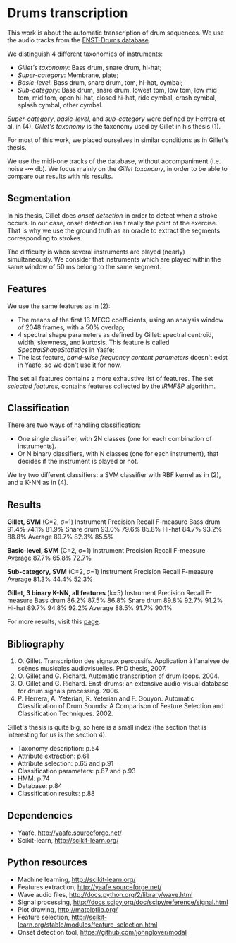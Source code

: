 # Drums transcription

This work is about the automatic transcription of drum sequences. We use the audio tracks from the [ENST-Drums database](http://www.tsi.telecom-paristech.fr/aao/en/2010/02/19/enst-drums-an-extensive-audio-visual-database-for-drum-signals-processing/).

We distinguish 4 different taxonomies of instruments:

 - _Gillet's taxonomy_: Bass drum, snare drum, hi-hat;
 - _Super-category_: Membrane, plate;
 - _Basic-level_: Bass drum, snare drum, tom, hi-hat, cymbal;
 - _Sub-category_: Bass drum, snare drum, lowest tom, low tom, low mid tom, mid tom, open hi-hat, closed hi-hat, ride cymbal, crash cymbal, splash cymbal, other cymbal. 

_Super-category_, _basic-level_, and _sub-category_ were defined by Herrera et al. in (4). _Gillet's taxonomy_ is the taxonomy used by Gillet in his thesis (1).

For most of this work, we placed ourselves in similar conditions as in Gillet's thesis.

We use the midi-one tracks of the database, without accompaniment (i.e. noise -∞ db). We focus mainly on the _Gillet taxonomy_, in order to be able to compare our results with his results.

## Segmentation

In his thesis, Gillet does _onset detection_ in order to detect when a stroke occurs. In our case, onset detection isn't really the point of the exercise. That is why we use the ground truth as an oracle to extract the segments corresponding to strokes.

The difficulty is when several instruments are played (nearly) simultaneously. We consider that instruments which are played within the same window of 50 ms belong to the same segment.

## Features

We use the same features as in (2):

- The means of the first 13 MFCC coefficients, using an analysis window of 2048 frames, with a 50% overlap;
- 4 spectral shape parameters as defined by Gillet: spectral centroïd, width, skewness, and kurtosis. This feature is called _SpectralShapeStatistics_ in Yaafe;
- The last feature, _band-wise frequency content parameters_ doesn't exist in Yaafe, so we don't use it for now. 

The set all features contains a more exhaustive list of features. The set _selected features_, contains features collected by the _IRMFSP_ algorithm.

## Classification

There are two ways of handling classification:

- One single classifier, with 2N classes (one for each combination of instruments).
- Or N binary classifiers, with N classes (one for each instrument), that decides if the instrument is played or not. 

We try two different classifiers: a SVM classifier with RBF kernel as in (2), and a K-NN as in (4).

## Results

**Gillet, SVM** (C=2, σ=1)
Instrument 	Precision 	 Recall 	F-measure
Bass drum 	91.4% 	74.1% 	81.9%
Snare drum 	93.0% 	79.6% 	85.8%
Hi-hat 	84.7% 	93.2% 	88.8%
Average 	89.7% 	82.3% 	85.5%

**Basic-level, SVM** (C=2, σ=1)
Instrument 	Precision 	 Recall 	F-measure
Average 	87.7% 	65.8% 	72.7%

**Sub-category, SVM** (C=2, σ=1)
Instrument 	Precision 	 Recall 	F-measure
Average 	81.3% 	44.4% 	52.3%

**Gillet, 3 binary K-NN, all features** (k=5)
Instrument 	Precision 	 Recall 	F-measure
Bass drum 	86.2% 	87.5% 	86.8%
Snare drum 	89.8% 	92.7% 	91.2%
Hi-hat 	89.7% 	94.8% 	92.2%
Average 	88.5% 	91.7% 	90.1%

For more results, visit this [page](https://github.com/c-robin/drum-transcription/wiki/Results).

## Bibliography

1. O. Gillet. Transcription des signaux percussifs. Application à l'analyse de scènes musicales audiovisuelles. PhD thesis, 2007.
2. O. Gillet and G. Richard. Automatic transcription of drum loops. 2004.
3. O. Gillet and G. Richard. Enst-drums: an extensive audio-visual database for drum signals processing. 2006.
4. P. Herrera, A. Yeterian, R. Yeterian and F. Gouyon. Automatic Classification of Drum Sounds: A Comparison of Feature Selection and Classification Techniques. 2002. 

Gillet's thesis is quite big, so here is a small index (the section that is interesting for us is the section 4).

- Taxonomy description: p.54
- Attribute extraction: p.61
- Attribute selection: p.65 and p.91
- Classification parameters: p.67 and p.93
- HMM: p.74
- Database: p.84
- Classification results: p.88 

## Dependencies

  - Yaafe, http://yaafe.sourceforge.net/
  - Scikit-learn, http://scikit-learn.org/ 

## Python resources

  - Machine learning, http://scikit-learn.org/
  - Features extraction, http://yaafe.sourceforge.net/
  - Wave audio files, http://docs.python.org/2/library/wave.html
  - Signal processing, http://docs.scipy.org/doc/scipy/reference/signal.html
  - Plot drawing, http://matplotlib.org/
  - Feature selection, http://scikit-learn.org/stable/modules/feature_selection.html
  - Onset detection tool, https://github.com/johnglover/modal 

